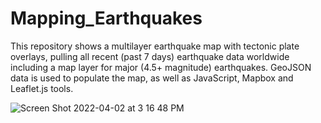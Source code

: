 # Mapping_Earthquakes

This repository shows a multilayer earthquake map with tectonic plate overlays, pulling all recent (past 7 days) earthquake data worldwide including a map layer for major (4.5+ magnitude) earthquakes.  GeoJSON data is used to populate the map, as well as JavaScript, Mapbox and Leaflet.js tools. 

![Screen Shot 2022-04-02 at 3 16 48 PM](https://user-images.githubusercontent.com/90944163/161399868-7f087985-37a1-4b8e-8338-a43805b71be1.png)
